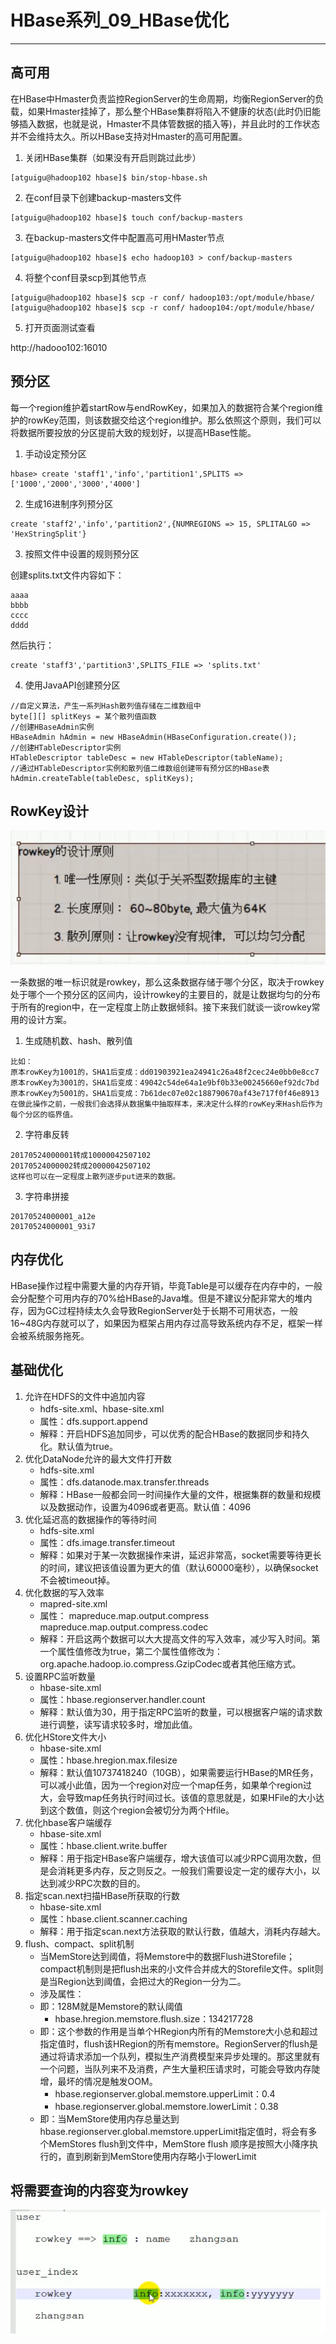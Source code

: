 # HBase系列_09_HBase优化

----

## 高可用

在HBase中Hmaster负责监控RegionServer的生命周期，均衡RegionServer的负载，如果Hmaster挂掉了，那么整个HBase集群将陷入不健康的状态(此时仍旧能够插入数据，也就是说，Hmaster不具体管数据的插入等)，并且此时的工作状态并不会维持太久。所以HBase支持对Hmaster的高可用配置。

1.  关闭HBase集群（如果没有开启则跳过此步）

```
[atguigu@hadoop102 hbase]$ bin/stop-hbase.sh
```

2.  在conf目录下创建backup-masters文件

```
[atguigu@hadoop102 hbase]$ touch conf/backup-masters
```

3.  在backup-masters文件中配置高可用HMaster节点

```
[atguigu@hadoop102 hbase]$ echo hadoop103 > conf/backup-masters
```

4.  将整个conf目录scp到其他节点

```
[atguigu@hadoop102 hbase]$ scp -r conf/ hadoop103:/opt/module/hbase/
[atguigu@hadoop102 hbase]$ scp -r conf/ hadoop104:/opt/module/hbase/
```

5.  打开页面测试查看

http://hadooo102:16010

## 预分区

每一个region维护着startRow与endRowKey，如果加入的数据符合某个region维护的rowKey范围，则该数据交给这个region维护。那么依照这个原则，我们可以将数据所要投放的分区提前大致的规划好，以提高HBase性能。

1.  手动设定预分区

```
hbase> create 'staff1','info','partition1',SPLITS => ['1000','2000','3000','4000']
```

2.  生成16进制序列预分区

```
create 'staff2','info','partition2',{NUMREGIONS => 15, SPLITALGO => 'HexStringSplit'}
```

3.  按照文件中设置的规则预分区

创建splits.txt文件内容如下：
```
aaaa
bbbb
cccc
dddd
```
然后执行：

```
create 'staff3','partition3',SPLITS_FILE => 'splits.txt'
```

4.  使用JavaAPI创建预分区

```
//自定义算法，产生一系列Hash散列值存储在二维数组中
byte[][] splitKeys = 某个散列值函数
//创建HBaseAdmin实例
HBaseAdmin hAdmin = new HBaseAdmin(HBaseConfiguration.create());
//创建HTableDescriptor实例
HTableDescriptor tableDesc = new HTableDescriptor(tableName);
//通过HTableDescriptor实例和散列值二维数组创建带有预分区的HBase表
hAdmin.createTable(tableDesc, splitKeys);
```

## RowKey设计

![](../images/2022/03/20220301113849.png)

一条数据的唯一标识就是rowkey，那么这条数据存储于哪个分区，取决于rowkey处于哪个一个预分区的区间内，设计rowkey的主要目的，就是让数据均匀的分布于所有的region中，在一定程度上防止数据倾斜。接下来我们就谈一谈rowkey常用的设计方案。

1.  生成随机数、hash、散列值

```
比如：
原本rowKey为1001的，SHA1后变成：dd01903921ea24941c26a48f2cec24e0bb0e8cc7
原本rowKey为3001的，SHA1后变成：49042c54de64a1e9bf0b33e00245660ef92dc7bd
原本rowKey为5001的，SHA1后变成：7b61dec07e02c188790670af43e717f0f46e8913
在做此操作之前，一般我们会选择从数据集中抽取样本，来决定什么样的rowKey来Hash后作为每个分区的临界值。
```

2.  字符串反转

```
20170524000001转成10000042507102
20170524000002转成20000042507102
这样也可以在一定程度上散列逐步put进来的数据。
```

3.  字符串拼接

```
20170524000001_a12e
20170524000001_93i7
```

## 内存优化

HBase操作过程中需要大量的内存开销，毕竟Table是可以缓存在内存中的，一般会分配整个可用内存的70%给HBase的Java堆。但是不建议分配非常大的堆内存，因为GC过程持续太久会导致RegionServer处于长期不可用状态，一般16~48G内存就可以了，如果因为框架占用内存过高导致系统内存不足，框架一样会被系统服务拖死。

## 基础优化
1.  允许在HDFS的文件中追加内容
    *   hdfs-site.xml、hbase-site.xml
    *   属性：dfs.support.append
    *   解释：开启HDFS追加同步，可以优秀的配合HBase的数据同步和持久化。默认值为true。
2.  优化DataNode允许的最大文件打开数
    *   hdfs-site.xml
    *   属性：dfs.datanode.max.transfer.threads
    *   解释：HBase一般都会同一时间操作大量的文件，根据集群的数量和规模以及数据动作，设置为4096或者更高。默认值：4096
3.  优化延迟高的数据操作的等待时间
    *   hdfs-site.xml
    *   属性：dfs.image.transfer.timeout
    *   解释：如果对于某一次数据操作来讲，延迟非常高，socket需要等待更长的时间，建议把该值设置为更大的值（默认60000毫秒），以确保socket不会被timeout掉。
4.  优化数据的写入效率
    *   mapred-site.xml
    *   属性： mapreduce.map.output.compress  mapreduce.map.output.compress.codec
    *   解释：开启这两个数据可以大大提高文件的写入效率，减少写入时间。第一个属性值修改为true，第二个属性值修改为：org.apache.hadoop.io.compress.GzipCodec或者其他压缩方式。
5.  设置RPC监听数量
    *   hbase-site.xml
    *   属性：hbase.regionserver.handler.count
    *   解释：默认值为30，用于指定RPC监听的数量，可以根据客户端的请求数进行调整，读写请求较多时，增加此值。
6.  优化HStore文件大小
    *   hbase-site.xml
    *   属性：hbase.hregion.max.filesize
    *   解释：默认值10737418240（10GB），如果需要运行HBase的MR任务，可以减小此值，因为一个region对应一个map任务，如果单个region过大，会导致map任务执行时间过长。该值的意思就是，如果HFile的大小达到这个数值，则这个region会被切分为两个Hfile。
7.  优化hbase客户端缓存
    *   hbase-site.xml
    *   属性：hbase.client.write.buffer
    *   解释：用于指定HBase客户端缓存，增大该值可以减少RPC调用次数，但是会消耗更多内存，反之则反之。一般我们需要设定一定的缓存大小，以达到减少RPC次数的目的。
8.  指定scan.next扫描HBase所获取的行数
    *   hbase-site.xml
    *   属性：hbase.client.scanner.caching
    *   解释：用于指定scan.next方法获取的默认行数，值越大，消耗内存越大。
9.  flush、compact、split机制
    *   当MemStore达到阈值，将Memstore中的数据Flush进Storefile；compact机制则是把flush出来的小文件合并成大的Storefile文件。split则是当Region达到阈值，会把过大的Region一分为二。
    *   涉及属性：
    *   即：128M就是Memstore的默认阈值
        -   hbase.hregion.memstore.flush.size：134217728
    *   即：这个参数的作用是当单个HRegion内所有的Memstore大小总和超过指定值时，flush该HRegion的所有memstore。RegionServer的flush是通过将请求添加一个队列，模拟生产消费模型来异步处理的。那这里就有一个问题，当队列来不及消费，产生大量积压请求时，可能会导致内存陡增，最坏的情况是触发OOM。
        -   hbase.regionserver.global.memstore.upperLimit：0.4
        -   hbase.regionserver.global.memstore.lowerLimit：0.38
    *   即：当MemStore使用内存总量达到hbase.regionserver.global.memstore.upperLimit指定值时，将会有多个MemStores flush到文件中，MemStore flush 顺序是按照大小降序执行的，直到刷新到MemStore使用内存略小于lowerLimit

## 将需要查询的内容变为rowkey

![](../images/2022/03/20220301114557.png)

